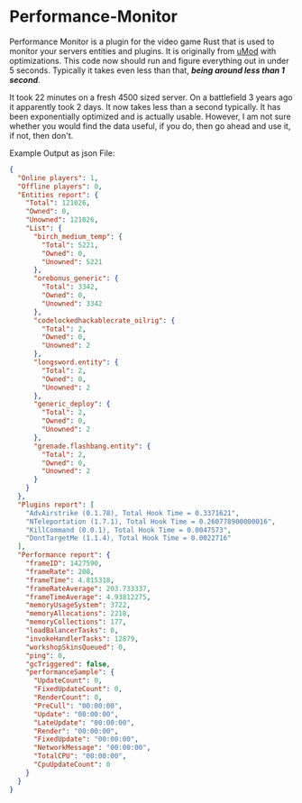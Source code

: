 # Performance-Monitor
Performance Monitor is a plugin for the video game Rust that is used to monitor your servers entities and plugins. It is originally from [uMod](https://umod.org/plugins/performance-monitor#license) with optimizations. This code now should run and figure everything out in under 5 seconds. Typically it takes even less than that, ***being around less than 1 second***.

It took 22 minutes on a fresh 4500 sized server. On a battlefield 3 years ago it apparently took 2 days. It now takes less than a second typically. It has been exponentially optimized and is actually usable. However, I am not sure whether you would find the data useful, if you do, then go ahead and use it, if not, then don't.

Example Output as json File:
```json
{
  "Online players": 1,
  "Offline players": 0,
  "Entities report": {
    "Total": 121026,
    "Owned": 0,
    "Unowned": 121026,
    "List": {
      "birch_medium_temp": {
        "Total": 5221,
        "Owned": 0,
        "Unowned": 5221
      },
      "orebonus_generic": {
        "Total": 3342,
        "Owned": 0,
        "Unowned": 3342
      },
      "codelockedhackablecrate_oilrig": {
        "Total": 2,
        "Owned": 0,
        "Unowned": 2
      },
      "longsword.entity": {
        "Total": 2,
        "Owned": 0,
        "Unowned": 2
      },
      "generic_deploy": {
        "Total": 2,
        "Owned": 0,
        "Unowned": 2
      },
      "grenade.flashbang.entity": {
        "Total": 2,
        "Owned": 0,
        "Unowned": 2
      }
    }
  },
  "Plugins report": [
    "AdvAirstrike (0.1.78), Total Hook Time = 0.3371621",
    "NTeleportation (1.7.1), Total Hook Time = 0.260778900000016",
    "KillCommand (0.0.1), Total Hook Time = 0.0047573",
    "DontTargetMe (1.1.4), Total Hook Time = 0.0022716"
  ],
  "Performance report": {
    "frameID": 1427590,
    "frameRate": 208,
    "frameTime": 4.815318,
    "frameRateAverage": 203.733337,
    "frameTimeAverage": 4.93812275,
    "memoryUsageSystem": 3722,
    "memoryAllocations": 2218,
    "memoryCollections": 177,
    "loadBalancerTasks": 0,
    "invokeHandlerTasks": 12879,
    "workshopSkinsQueued": 0,
    "ping": 0,
    "gcTriggered": false,
    "performanceSample": {
      "UpdateCount": 0,
      "FixedUpdateCount": 0,
      "RenderCount": 0,
      "PreCull": "00:00:00",
      "Update": "00:00:00",
      "LateUpdate": "00:00:00",
      "Render": "00:00:00",
      "FixedUpdate": "00:00:00",
      "NetworkMessage": "00:00:00",
      "TotalCPU": "00:00:00",
      "CpuUpdateCount": 0
    }
  }
}
```
